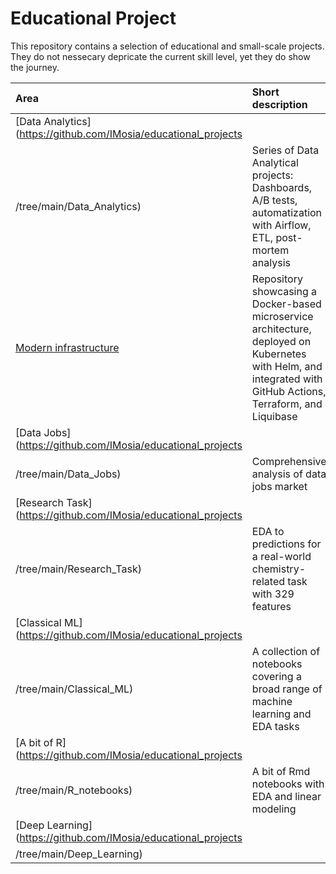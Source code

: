 # Educational Project  

This repository contains a selection of educational and small-scale projects.  
They do not nessecary depricate the current skill level, yet they do show the journey.  

| Area | Short description | 
| :---------------------- | :---------------------- |
| [Data Analytics](https://github.com/IMosia/educational_projects
/tree/main/Data_Analytics) | Series of Data Analytical projects: Dashboards, A/B tests, automatization with Airflow, ETL, post-mortem analysis |
| [Modern infrastructure](https://github.com/IMosia/modern_infrastructure) | Repository showcasing a Docker-based microservice architecture, deployed on Kubernetes with Helm, and integrated with GitHub Actions, Terraform, and Liquibase |
| [Data Jobs](https://github.com/IMosia/educational_projects
/tree/main/Data_Jobs) | Comprehensive analysis of data jobs market |
| [Research Task](https://github.com/IMosia/educational_projects
/tree/main/Research_Task) | EDA to predictions for a real-world chemistry-related task with 329 features |
| [Classical ML](https://github.com/IMosia/educational_projects
/tree/main/Classical_ML) | A collection of notebooks covering a broad range of machine learning and EDA tasks |
| [A bit of R](https://github.com/IMosia/educational_projects
/tree/main/R_notebooks) | A bit of Rmd notebooks with EDA and linear modeling |
| [Deep Learning](https://github.com/IMosia/educational_projects
/tree/main/Deep_Learning) |